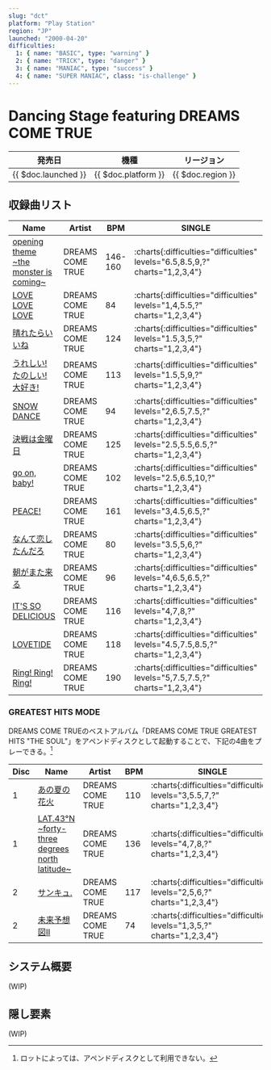 ```yaml
---
slug: "dct"
platform: "Play Station"
region: "JP"
launched: "2000-04-20"
difficulties:
  1: { name: "BASIC", type: "warning" }
  2: { name: "TRICK", type: "danger" }
  3: { name: "MANIAC", type: "success" }
  4: { name: "SUPER MANIAC", class: "is-challenge" }
---
```


# Dancing Stage featuring DREAMS COME TRUE

|発売日|機種|リージョン|
|------|----|---------|
|{{ $doc.launched }}|{{ $doc.platform }}|{{ $doc.region }}|

## 収録曲リスト

|Name|Artist|BPM|SINGLE|DOUBLE|COUPLE|
|----|------|---|------|------|------|
|[opening theme \~the monster is coming\~](/songs/opening-theme)|DREAMS COME TRUE|146-160|:charts{:difficulties="difficulties" levels="6.5,8.5,9,?" charts="1,2,3,4"}|:charts{:difficulties="difficulties" levels="6.5,10,?" charts="1,2,3"}|:charts{:difficulties="difficulties" levels="6.5,8.5,9" charts="1,2,3"}|
|[LOVE LOVE LOVE](/songs/love-love-love)|DREAMS COME TRUE|84|:charts{:difficulties="difficulties" levels="1,4,5.5,?" charts="1,2,3,4"}|:charts{:difficulties="difficulties" levels="1,4,?" charts="1,2,3"}|:charts{:difficulties="difficulties" levels="1,4,5.5" charts="1,2,3"}|
|[晴れたらいいね](/songs/haretara-iine)|DREAMS COME TRUE|124|:charts{:difficulties="difficulties" levels="1.5,3,5,?" charts="1,2,3,4"}|:charts{:difficulties="difficulties" levels="2,4.5,?" charts="1,2,3"}|:charts{:difficulties="difficulties" levels="1.5,3,5" charts="1,2,3"}|
|[うれしい! たのしい! 大好き!](/songs/ureshi-tanoshi-daisuki)|DREAMS COME TRUE|113|:charts{:difficulties="difficulties" levels="1.5,5,9,?" charts="1,2,3,4"}|:charts{:difficulties="difficulties" levels="3,5,?" charts="1,2,3"}|:charts{:difficulties="difficulties" levels="1.5,5,9" charts="1,2,3"}|
|[SNOW DANCE](/songs/snow-dance)|DREAMS COME TRUE|94|:charts{:difficulties="difficulties" levels="2,6.5,7.5,?" charts="1,2,3,4"}|:charts{:difficulties="difficulties" levels="2,6.5,?" charts="1,2,3"}|:charts{:difficulties="difficulties" levels="2,6.5,7.5" charts="1,2,3"}|
|[決戦は金曜日](/songs/kessen-wa-kinyoubi)|DREAMS COME TRUE|125|:charts{:difficulties="difficulties" levels="2.5,5.5,6.5,?" charts="1,2,3,4"}|:charts{:difficulties="difficulties" levels="3.5,5.5,?" charts="1,2,3"}|:charts{:difficulties="difficulties" levels="2.5,5.5,6.5" charts="1,2,3"}|
|[go on, baby!](/songs/go-on-baby)|DREAMS COME TRUE|102|:charts{:difficulties="difficulties" levels="2.5,6.5,10,?" charts="1,2,3,4"}|:charts{:difficulties="difficulties" levels="3.5,9,?" charts="1,2,3"}|:charts{:difficulties="difficulties" levels="2.5,6.5,10" charts="1,2,3"}|
|[PEACE!](/songs/peace-dct)|DREAMS COME TRUE|161|:charts{:difficulties="difficulties" levels="3,4.5,6.5,?" charts="1,2,3,4"}|:charts{:difficulties="difficulties" levels="2.5,8,?" charts="1,2,3"}|:charts{:difficulties="difficulties" levels="3,4.5,6.5" charts="1,2,3"}|
|[なんて恋したんだろ](/songs/nante-koi-shitandaro)|DREAMS COME TRUE|80|:charts{:difficulties="difficulties" levels="3.5,5,6,?" charts="1,2,3,4"}|:charts{:difficulties="difficulties" levels="4,8,?" charts="1,2,3"}|:charts{:difficulties="difficulties" levels="3.5,5,6" charts="1,2,3"}|
|[朝がまた来る](/songs/asa-ga-mata-kuru)|DREAMS COME TRUE|96|:charts{:difficulties="difficulties" levels="4,6.5,6.5,?" charts="1,2,3,4"}|:charts{:difficulties="difficulties" levels="4.5,6,?" charts="1,2,3"}|:charts{:difficulties="difficulties" levels="4,6.5,6.5" charts="1,2,3"}|
|[IT'S SO DELICIOUS](/songs/its-so-delicious)|DREAMS COME TRUE|116|:charts{:difficulties="difficulties" levels="4,7,8,?" charts="1,2,3,4"}|:charts{:difficulties="difficulties" levels="5,8.5,?" charts="1,2,3"}|:charts{:difficulties="difficulties" levels="4,7,8" charts="1,2,3"}|
|[LOVETIDE](/songs/lovetide)|DREAMS COME TRUE|118|:charts{:difficulties="difficulties" levels="4.5,7.5,8.5,?" charts="1,2,3,4"}|:charts{:difficulties="difficulties" levels="5,8,?" charts="1,2,3"}|:charts{:difficulties="difficulties" levels="4.5,7.5,8.5" charts="1,2,3"}|
|[Ring! Ring! Ring!](/songs/ring-ring-ring)|DREAMS COME TRUE|190|:charts{:difficulties="difficulties" levels="5,7.5,7.5,?" charts="1,2,3,4"}|:charts{:difficulties="difficulties" levels="5.5,7,?" charts="1,2,3"}|:charts{:difficulties="difficulties" levels="5,7.5,7.5" charts="1,2,3"}|

### GREATEST HITS MODE

DREAMS COME TRUEのベストアルバム「DREAMS COME TRUE GREATEST HITS "THE SOUL"」をアペンドディスクとして起動することで、下記の4曲をプレーできる。[^1]

|Disc|Name|Artist|BPM|SINGLE|DOUBLE|COUPLE|
|----|----|------|---|------|------|------|
|1|[あの夏の花火](/songs/ano-natsu-no-hanabi)|DREAMS COME TRUE|110|:charts{:difficulties="difficulties" levels="3,5.5,7,?" charts="1,2,3,4"}|:charts{:difficulties="difficulties" levels="4,6,?" charts="1,2,3"}|:charts{:difficulties="difficulties" levels="3,5.5,7" charts="1,2,3"}|
|1|[LAT.43°N \~forty-three degrees north latitude\~](/songs/lat-43n)|DREAMS COME TRUE|136|:charts{:difficulties="difficulties" levels="4,7,8,?" charts="1,2,3,4"}|:charts{:difficulties="difficulties" levels="5,8.5,?" charts="1,2,3"}|:charts{:difficulties="difficulties" levels="4,7,8" charts="1,2,3"}|
|2|[サンキュ.](/songs/thank-you)|DREAMS COME TRUE|117|:charts{:difficulties="difficulties" levels="2,5,6,?" charts="1,2,3,4"}|:charts{:difficulties="difficulties" levels="3,6,?" charts="1,2,3"}|:charts{:difficulties="difficulties" levels="2,5,6" charts="1,2,3"}|
|2|[未来予想図II](/songs/mirai-yosouzu-2)|DREAMS COME TRUE|74|:charts{:difficulties="difficulties" levels="1,3,5,?" charts="1,2,3,4"}|:charts{:difficulties="difficulties" levels="3,5,?" charts="1,2,3"}|:charts{:difficulties="difficulties" levels="1,3,5" charts="1,2,3"}|

[^1]: ロットによっては、アペンドディスクとして利用できない。

## システム概要

(WIP)

## 隠し要素

(WIP)
